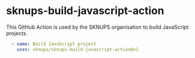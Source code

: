 # sknups-build-javascript-action

This GitHub Action is used by the SKNUPS organisation to build JavaScript projects.

```yaml
  - name: Build JavaScript project
    uses: sknups/sknups-build-javascript-action@v1
```
